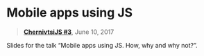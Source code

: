# Mobile apps using JS

> [**ChernivtsiJS #3**](http://chernivtsi.js.org/), June 10, 2017

Slides for the talk “Mobile apps using JS. How, why and why not?”.
